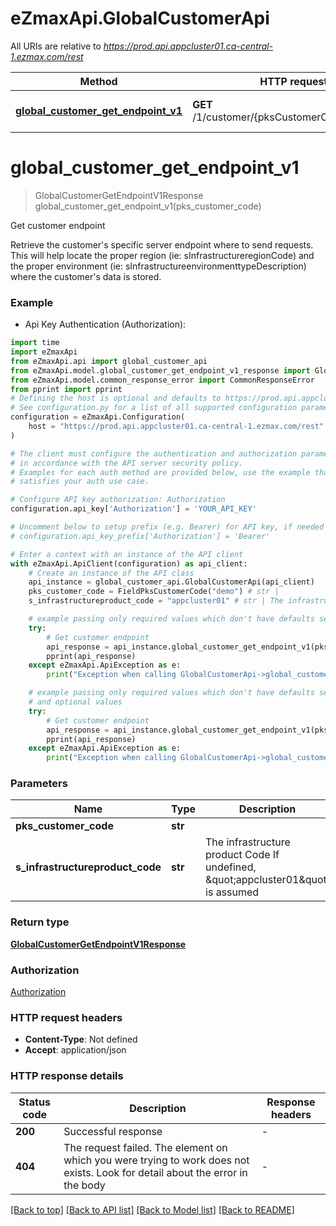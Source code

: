 # eZmaxApi.GlobalCustomerApi

All URIs are relative to *https://prod.api.appcluster01.ca-central-1.ezmax.com/rest*

Method | HTTP request | Description
------------- | ------------- | -------------
[**global_customer_get_endpoint_v1**](GlobalCustomerApi.md#global_customer_get_endpoint_v1) | **GET** /1/customer/{pksCustomerCode}/endpoint | Get customer endpoint


# **global_customer_get_endpoint_v1**
> GlobalCustomerGetEndpointV1Response global_customer_get_endpoint_v1(pks_customer_code)

Get customer endpoint

Retrieve the customer's specific server endpoint where to send requests. This will help locate the proper region (ie: sInfrastructureregionCode) and the proper environment (ie: sInfrastructureenvironmenttypeDescription) where the customer's data is stored.

### Example

* Api Key Authentication (Authorization):

```python
import time
import eZmaxApi
from eZmaxApi.api import global_customer_api
from eZmaxApi.model.global_customer_get_endpoint_v1_response import GlobalCustomerGetEndpointV1Response
from eZmaxApi.model.common_response_error import CommonResponseError
from pprint import pprint
# Defining the host is optional and defaults to https://prod.api.appcluster01.ca-central-1.ezmax.com/rest
# See configuration.py for a list of all supported configuration parameters.
configuration = eZmaxApi.Configuration(
    host = "https://prod.api.appcluster01.ca-central-1.ezmax.com/rest"
)

# The client must configure the authentication and authorization parameters
# in accordance with the API server security policy.
# Examples for each auth method are provided below, use the example that
# satisfies your auth use case.

# Configure API key authorization: Authorization
configuration.api_key['Authorization'] = 'YOUR_API_KEY'

# Uncomment below to setup prefix (e.g. Bearer) for API key, if needed
# configuration.api_key_prefix['Authorization'] = 'Bearer'

# Enter a context with an instance of the API client
with eZmaxApi.ApiClient(configuration) as api_client:
    # Create an instance of the API class
    api_instance = global_customer_api.GlobalCustomerApi(api_client)
    pks_customer_code = FieldPksCustomerCode("demo") # str | 
    s_infrastructureproduct_code = "appcluster01" # str | The infrastructure product Code  If undefined, \"appcluster01\" is assumed (optional)

    # example passing only required values which don't have defaults set
    try:
        # Get customer endpoint
        api_response = api_instance.global_customer_get_endpoint_v1(pks_customer_code)
        pprint(api_response)
    except eZmaxApi.ApiException as e:
        print("Exception when calling GlobalCustomerApi->global_customer_get_endpoint_v1: %s\n" % e)

    # example passing only required values which don't have defaults set
    # and optional values
    try:
        # Get customer endpoint
        api_response = api_instance.global_customer_get_endpoint_v1(pks_customer_code, s_infrastructureproduct_code=s_infrastructureproduct_code)
        pprint(api_response)
    except eZmaxApi.ApiException as e:
        print("Exception when calling GlobalCustomerApi->global_customer_get_endpoint_v1: %s\n" % e)
```


### Parameters

Name | Type | Description  | Notes
------------- | ------------- | ------------- | -------------
 **pks_customer_code** | **str**|  |
 **s_infrastructureproduct_code** | **str**| The infrastructure product Code  If undefined, \&quot;appcluster01\&quot; is assumed | [optional]

### Return type

[**GlobalCustomerGetEndpointV1Response**](GlobalCustomerGetEndpointV1Response.md)

### Authorization

[Authorization](../README.md#Authorization)

### HTTP request headers

 - **Content-Type**: Not defined
 - **Accept**: application/json


### HTTP response details

| Status code | Description | Response headers |
|-------------|-------------|------------------|
**200** | Successful response |  -  |
**404** | The request failed. The element on which you were trying to work does not exists. Look for detail about the error in the body |  -  |

[[Back to top]](#) [[Back to API list]](../README.md#documentation-for-api-endpoints) [[Back to Model list]](../README.md#documentation-for-models) [[Back to README]](../README.md)

